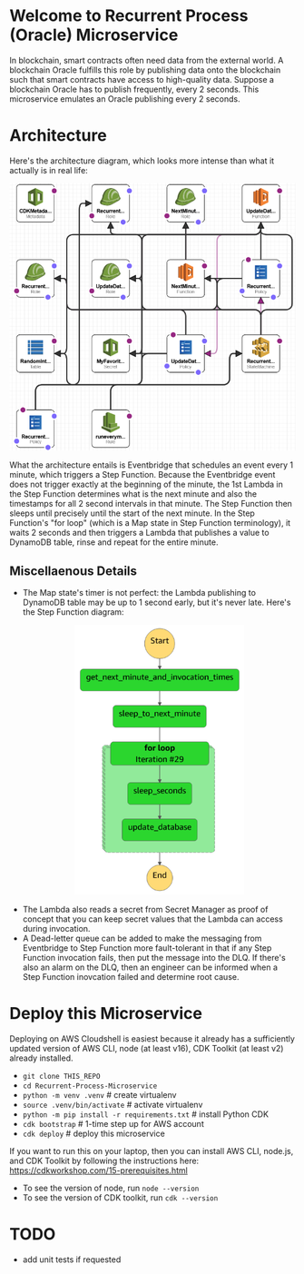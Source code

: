 # Welcome to Recurrent Process (Oracle) Microservice
In blockchain, smart contracts often need data from the external world. A blockchain Oracle fulfills this role by publishing data onto the blockchain such that smart contracts have access to high-quality data. Suppose a blockchain Oracle has to publish frequently, every 2 seconds. This microservice emulates an Oracle publishing every 2 seconds.


# Architecture
Here's the architecture diagram, which looks more intense than what it actually is in real life: <p align="center"><img src="arch_diagram.png" width="600"></p>
What the architecture entails is Eventbridge that schedules an event every 1 minute, which triggers a Step Function. Because the Eventbridge event does not trigger exactly at the beginning of the minute, the 1st Lambda in the Step Function determines what is the next minute and also the timestamps for all 2 second intervals in that minute. The Step Function then sleeps until precisely until the start of the next minute. In the Step Function's "for loop" (which is a Map state in Step Function terminology), it waits 2 seconds and then triggers a Lambda that publishes a value to DynamoDB table, rinse and repeat for the entire minute.


## Miscellaenous Details
* The Map state's timer is not perfect: the Lambda publishing to DynamoDB table may be up to 1 second early, but it's never late. Here's the Step Function diagram: <p align="center"><img src="Step_Function_definition.png" width="300"></p>
* The Lambda also reads a secret from Secret Manager as proof of concept that you can keep secret values that the Lambda can access during invocation.
* A Dead-letter queue can be added to make the messaging from Eventbridge to Step Function more fault-tolerant in that if any Step Function invocation fails, then put the message into the DLQ. If there's also an alarm on the DLQ, then an engineer can be informed when a Step Function inovcation failed and determine root cause.


# Deploy this Microservice
Deploying on AWS Cloudshell is easiest because it already has a sufficiently updated version of AWS CLI, node (at least v16), CDK Toolkit (at least v2) already installed.
* `git clone THIS_REPO`
* `cd Recurrent-Process-Microservice`
* `python -m venv .venv`  # create virtualenv
* `source .venv/bin/activate`  # activate virtualenv
* `python -m pip install -r requirements.txt`  # install Python CDK
* `cdk bootstrap`  # 1-time step up for AWS account
* `cdk deploy`  # deploy this microservice


If you want to run this on your laptop, then you can install AWS CLI, node.js, and CDK Toolkit by following the instructions here: https://cdkworkshop.com/15-prerequisites.html
* To see the version of node, run `node --version`
* To see the version of CDK toolkit, run `cdk --version`


# TODO
* add unit tests if requested